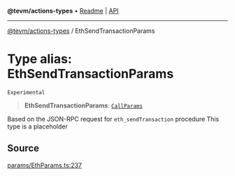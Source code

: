 **@tevm/actions-types** • [Readme](../README.md) \| [API](../globals.md)

***

[@tevm/actions-types](../README.md) / EthSendTransactionParams

# Type alias: EthSendTransactionParams

`Experimental`

> **EthSendTransactionParams**: [`CallParams`](CallParams.md)

Based on the JSON-RPC request for `eth_sendTransaction` procedure
This type is a placeholder

## Source

[params/EthParams.ts:237](https://github.com/evmts/tevm-monorepo/blob/main/packages/actions-types/src/params/EthParams.ts#L237)
